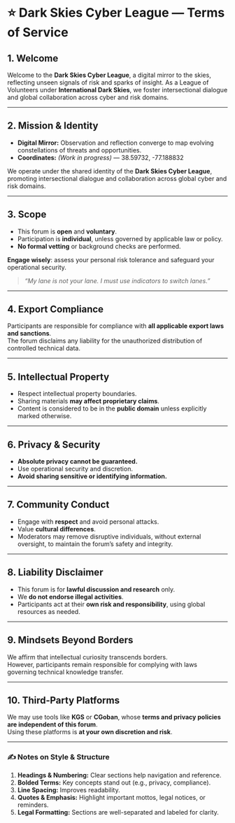 # ⭐ Dark Skies Cyber League — Terms of Service

## 1. Welcome

Welcome to the **Dark Skies Cyber League**, a digital mirror to the skies, reflecting unseen signals of risk and sparks of insight. As a League of Volunteers under **International Dark Skies**, we foster intersectional dialogue and global collaboration across cyber and risk domains.

---

## 2. Mission & Identity

- **Digital Mirror:** Observation and reflection converge to map evolving constellations of threats and opportunities.
- **Coordinates:** *(Work in progress)* — 38.59732, -77.188832

We operate under the shared identity of the **Dark Skies Cyber League**, promoting intersectional dialogue and collaboration across global cyber and risk domains.

---

## 3. Scope

- This forum is **open** and **voluntary**.
- Participation is **individual**, unless governed by applicable law or policy.
- **No formal vetting** or background checks are performed.

**Engage wisely**: assess your personal risk tolerance and safeguard your operational security.

> *“My lane is not your lane. I must use indicators to switch lanes.”*

---

## 4. Export Compliance

Participants are responsible for compliance with **all applicable export laws and sanctions**.  
The forum disclaims any liability for the unauthorized distribution of controlled technical data.

---

## 5. Intellectual Property

- Respect intellectual property boundaries.
- Sharing materials **may affect proprietary claims**.
- Content is considered to be in the **public domain** unless explicitly marked otherwise.

---

## 6. Privacy & Security

- **Absolute privacy cannot be guaranteed.**
- Use operational security and discretion.
- **Avoid sharing sensitive or identifying information.**

---

## 7. Community Conduct

- Engage with **respect** and avoid personal attacks.
- Value **cultural differences**.
- Moderators may remove disruptive individuals, without external oversight, to maintain the forum’s safety and integrity.

---

## 8. Liability Disclaimer

- This forum is for **lawful discussion and research** only.
- We **do not endorse illegal activities**.
- Participants act at their **own risk and responsibility**, using global resources as needed.

---

## 9. Mindsets Beyond Borders

We affirm that intellectual curiosity transcends borders.  
However, participants remain responsible for complying with laws governing technical knowledge transfer.

---

## 10. Third‑Party Platforms

We may use tools like **KGS** or **CGoban**, whose **terms and privacy policies are independent of this forum**.  
Using these platforms is **at your own discretion and risk**.

---

### ✍️ Notes on Style & Structure

1. **Headings & Numbering:** Clear sections help navigation and reference.
2. **Bolded Terms:** Key concepts stand out (e.g., privacy, compliance).
3. **Line Spacing:** Improves readability.
4. **Quotes & Emphasis:** Highlight important mottos, legal notices, or reminders.
5. **Legal Formatting:** Sections are well-separated and labeled for clarity.
